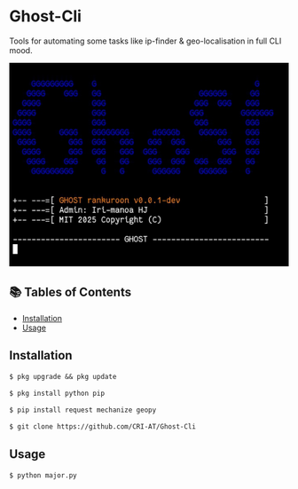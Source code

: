 # Ghost-Cli

Tools for automating some tasks like ip-finder & geo-localisation in full CLI mood.

![Screenshot](Screenshot_20250514-210326_1.png)

## 📚 Tables of Contents
- [Installation](#installation)
- [Usage](#usage)

## Installation
```
$ pkg upgrade && pkg update
```
```
$ pkg install python pip
```
```
$ pip install request mechanize geopy
```
```
$ git clone https://github.com/CRI-AT/Ghost-Cli
```

## Usage
```
$ python major.py
```